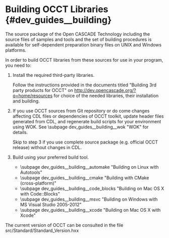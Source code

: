 Building OCCT Libraries {#dev_guides__building}
=========

The source package of the Open CASCADE Technology including the source files of samples
and tools and the set of building procedures is available for self-dependent preparation
binary files on UNIX and Windows platforms. 

In order to build OCCT libraries from these sources for use in your program, 
you need to:

1. Install the required third-party libraries.

   Follow the instructions provided in the documents titled "Building 3rd party
   products for OCCT" on http://dev.opencascade.org/?q=home/resources for
   choice of the needed libraries, their installation and building.

2. If you use OCCT sources from Git repository or do come changes affecting
   CDL files or dependencies of OCCT toolkit, update header files generated 
   from CDL, and regenerate build scripts for your environment using WOK.
   See \subpage dev_guides__building__wok "WOK" for details.

   Skip to step 3 if you use complete source package (e.g. official OCCT 
   release) without changes in CDL.

3. Build using your preferred build tool.
   - \subpage dev_guides__building__automake "Building on Linux with Autotools"
   - \subpage dev_guides__building__cmake "Building with CMake (cross-platform)"
   - \subpage dev_guides__building__code_blocks "Building on Mac OS X with Code::Blocks"
   - \subpage dev_guides__building__msvc "Building on Windows with MS Visual Studio 2005-2012"
   - \subpage dev_guides__building__xcode "Building on Mac OS X with Xcode"

The current version of OCCT can be consulted in the file src/Standard/Standard_Version.hxx